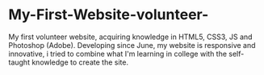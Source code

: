 # My-First-Website-volunteer-
My first volunteer website, acquiring knowledge in HTML5, CSS3, JS and Photoshop (Adobe). Developing since June, my website is responsive and innovative, i tried to combine what I'm learning in college with the self-taught knowledge to create the site.
